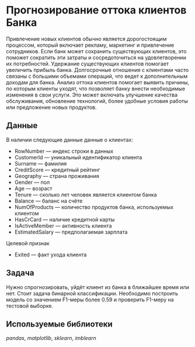 # Прогнозирование оттока клиентов Банка
Привлечение новых клиентов обычно является дорогостоящим процессом, который включает рекламу, маркетинг и привлечение сотрудников. Если банк может сохранить существующих клиентов, это поможет сократить эти затраты и сосредоточиться на удовлетворении их потребностей.
Удержание существующих клиентов помогает увеличить прибыль банка. Долгосрочные отношения с клиентами часто связаны с большими объемами операций, что ведет к дополнительным доходам для банка.
Анализ оттока клиентов помогает выявить причины, по которым клиенты уходят, что позволяет банку внести необходимые изменения в свои услуги. Это может включать улучшение качества обслуживания, обновление технологий, более удобные условия работы или предложение новых продуктов.

## Данные

В наличии следующие данные данные о клиентах:
* RowNumber — индекс строки в данных
* CustomerId — уникальный идентификатор клиента
* Surname — фамилия
* CreditScore — кредитный рейтинг
* Geography — страна проживания
* Gender — пол
* Age — возраст
* Tenure — сколько лет человек является клиентом банка
* Balance — баланс на счёте
* NumOfProducts — количество продуктов банка, используемых клиентом
* HasCrCard — наличие кредитной карты
* IsActiveMember — активность клиента
* EstimatedSalary — предполагаемая зарплата

Целевой признак
* Exited — факт ухода клиента

## Задача

Нужно спрогнозировать, уйдёт клиент из банка в ближайшее время или нет. Стоит задача бинарной классификации.
Необходимо построить модель со значением F1-меры более 0.59 и проверить F1-меру на тестовой выборке.

## Используемые библиотеки
*pandas*, *matplotlib*, *sklearn*, *imblearn* 
